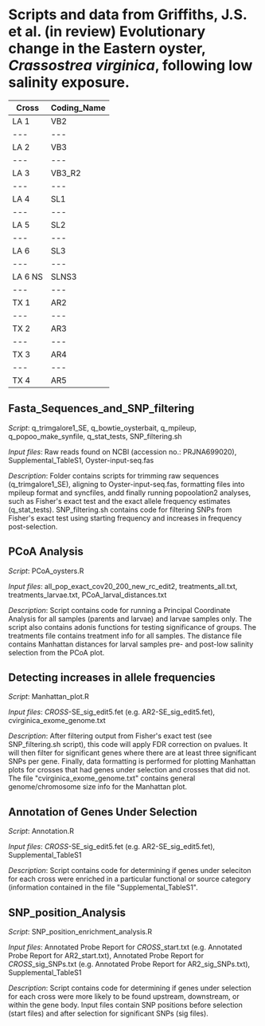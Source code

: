 # Scripts and data from Griffiths, J.S. et al. (in review) Evolutionary change in the Eastern oyster, *Crassostrea virginica*, following low salinity exposure.


Cross | Coding_Name
--- | --- 
LA 1 | VB2 
--- | --- 
LA 2 | VB3
--- | --- 
LA 3 | VB3_R2
--- | --- 
LA 4 | SL1
--- | --- 
LA 5 | SL2
--- | --- 
LA 6 | SL3
--- | --- 
LA 6 NS | SLNS3
--- | --- 
TX 1 | AR2
--- | --- 
TX 2 | AR3
--- | --- 
TX 3 | AR4
--- | --- 
TX 4 | AR5




## Fasta_Sequences_and_SNP_filtering

*Script*: q_trimgalore1_SE, q_bowtie_oysterbait, q_mpileup, q_popoo_make_synfile, q_stat_tests, SNP_filtering.sh

*Input files*: Raw reads found on NCBI (accession no.: PRJNA699020), Supplemental_TableS1, Oyster-input-seq.fas

*Description*: Folder contains scripts for trimming raw sequences (q_trimgalore1_SE), aligning to Oyster-input-seq.fas, formatting files into mpileup format and syncfiles, andd finally running popoolation2 analyses, such as Fisher's exact test and the exact allele frequency estimates (q_stat_tests). SNP_filtering.sh contains code for filtering SNPs from Fisher's exact test using starting frequency and increases in frequency post-selection.




## PCoA Analysis

*Script*: PCoA_oysters.R

*Input files*: all_pop_exact_cov20_200_new_rc_edit2, treatments_all.txt, treatments_larvae.txt, PCoA_larval_distances.txt

*Description*: Script contains code for running a Principal Coordinate Analysis for all samples (parents and larvae) and larvae samples only. The script also contains adonis functions for testing significance of groups. The treatments file contains treatment info for all samples. The distance file contains Manhattan distances for larval samples pre- and post-low salinity selection from the PCoA plot.




## Detecting increases in allele frequencies

*Script*: Manhattan_plot.R 

*Input files*: *CROSS*-SE_sig_edit5.fet (e.g. AR2-SE_sig_edit5.fet), cvirginica_exome_genome.txt

*Description*: After filtering output from Fisher's exact test (see SNP_filtering.sh script), this code will apply FDR correction on pvalues. It will then filter for significant genes where there are at least three significant SNPs per gene. Finally, data formatting is performed for plotting Manhattan plots for crosses that had genes under selection and crosses that did not. The file "cvirginica_exome_genome.txt" contains general genome/chromosome size info for the Manhattan plot.




## Annotation of Genes Under Selection

*Script*: Annotation.R

*Input files*: *CROSS*-SE_sig_edit5.fet (e.g. AR2-SE_sig_edit5.fet), Supplemental_TableS1

*Description*: Script contains code for determining if genes under seleciton for each cross were enriched in a particular functional or source category (information contained in the file "Supplemental_TableS1".




## SNP_position_Analysis

*Script*: SNP_position_enrichment_analysis.R

*Input files*: Annotated Probe Report for *CROSS*_start.txt (e.g. Annotated Probe Report for AR2_start.txt), Annotated Probe Report for *CROSS*_sig_SNPs.txt (e.g. Annotated Probe Report for AR2_sig_SNPs.txt), Supplemental_TableS1

*Description*: Script contains code for determining if genes under selection for each cross were more likely to be found upstream, downstream, or within the gene body. Input files contain SNP positions before selection (start files) and after selection for significant SNPs (sig files).
